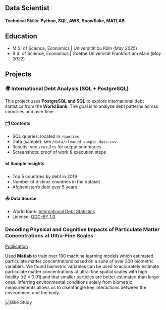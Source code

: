 ## Data Scientist

#### Technical Skills: Python, SQL, AWS, Snowflake, MATLAB

## Education						       		
- M.S. of Science, Economics	| Universität zu Köln  (_May 2025_)	 			        		
- B.S. of Science, Economics | Goethe Universität Frankfurt am Main (_May 2022_)

## Projects
### 🌍 International Debt Analysis (SQL + PostgreSQL)

This project uses **PostgreSQL and SQL** to explore international debt statistics from the **World Bank**. The goal is to analyze debt patterns across countries and over time.

#### 🗂️ Contents
- SQL queries: located in `/queries`
- Data (sample): see `/data/cleaned_sample_data.csv`
- Results: see `/results` for output summaries
- Screenshots: proof of work & execution steps

#### 📊 Sample Insights
- Top 5 countries by debt in 2019
- Number of distinct countries in the dataset
- Afghanistan’s debt over 5 years

#### 📥 Data Source
- World Bank: [International Debt Statistics](https://databank.worldbank.org/source/international-debt-statistics)
- License: [ODC-BY 1.0](https://opendatacommons.org/licenses/by/1.0/)

### Decoding Physical and Cognitive Impacts of Particulate Matter Concentrations at Ultra-Fine Scales
[Publication](https://www.mdpi.com/1424-8220/22/11/4240)

Used **Matlab** to train over 100 machine learning models which estimated particulate matter concentrations based on a suite of over 300 biometric variables. We found biometric variables can be used to accurately estimate particulate matter concentrations at ultra-fine spatial scales with high fidelity (r2 = 0.91) and that smaller particles are better estimated than larger ones. Inferring environmental conditions solely from biometric measurements allows us to disentangle key interactions between the environment and the body.

![Bike Study](/assets/img/bike_study.jpeg)


